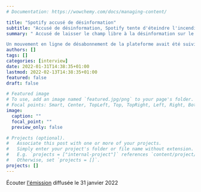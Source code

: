 ```yaml
---
# Documentation: https://wowchemy.com/docs/managing-content/

title: "Spotify accusé de désinformation"
subtitle: "Accusé de désinformation, Spotify tente d'éteindre l'incendie «le risque c’est d’entretenir un flou»"
summary: " Accusé de laisser le champ libre à la désinformation sur le Covid-19 dans ses podcasts, le géant suédois du streaming audio Spotify a annoncé des mesures dimanche 30 janvier pour tenter de répondre à la controverse croissante après un mouvement de boycott lancé par la légende du folk-rock Neil Young.

Un mouvement en ligne de désabonnement de la plateforme avait été suivi sur les réseaux sociaux par plusieurs personnalités et artistes. Le nouveau créneau à succès met les plateformes de streaming face à de nouvelles responsabilités sur la désinformation, à l'instar des réseaux sociaux comme Facebook."
authors: []
tags: []
categories: [interview]
date: 2022-01-31T14:38:35+01:00
lastmod: 2022-02-13T14:38:35+01:00
featured: false
draft: false

# Featured image
# To use, add an image named `featured.jpg/png` to your page's folder.
# Focal points: Smart, Center, TopLeft, Top, TopRight, Left, Right, BottomLeft, Bottom, BottomRight.
image:
  caption: ""
  focal_point: ""
  preview_only: false

# Projects (optional).
#   Associate this post with one or more of your projects.
#   Simply enter your project's folder or file name without extension.
#   E.g. `projects = ["internal-project"]` references `content/project/deep-learning/index.md`.
#   Otherwise, set `projects = []`.
projects: []
---
```


Écouter [l'émission](https://www.rfi.fr/fr/podcasts/invit%C3%A9-international/20220131-accus%C3%A9-de-d%C3%A9sinformation-spotify-tente-d-%C3%A9teindre-l-incendie-le-risque-c-est-d-entretenir-un-flou) diffusée le 31 janvier 2022
